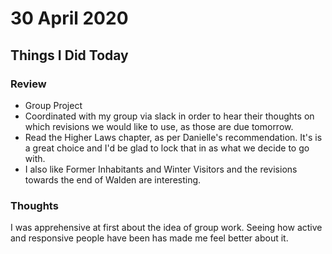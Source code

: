 # 30 April 2020

## Things I Did Today

### Review
- Group Project
- Coordinated with my group via slack in order to hear their thoughts on which revisions we would like to use, as those are due tomorrow.
- Read the Higher Laws chapter, as per Danielle's recommendation. It's is a great choice and I'd be glad to lock that in as what we decide to go with.
- I also like Former Inhabitants and Winter Visitors and the revisions towards the end of Walden are interesting.

### Thoughts
I was apprehensive at first about the idea of group work. Seeing how active and responsive people have been has made me feel better about it.
